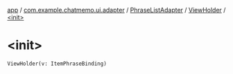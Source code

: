 [app](../../../index.md) / [com.example.chatmemo.ui.adapter](../../index.md) / [PhraseListAdapter](../index.md) / [ViewHolder](index.md) / [&lt;init&gt;](./-init-.md)

# &lt;init&gt;

`ViewHolder(v: ItemPhraseBinding)`